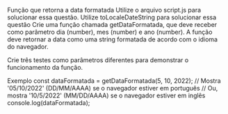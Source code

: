 Função que retorna a data formatada
Utilize o arquivo script.js para solucionar essa questão.
Utilize toLocaleDateString para solucionar essa questão
Crie uma função chamada getDataFormatada, que deve receber como parâmetro dia (number), mes (number) e ano (number). A função deve retornar a data como uma string formatada de acordo com o idioma do navegador.

Crie três testes como parâmetros diferentes para demonstrar o funcionamento da função.

Exemplo
const dataFormatada = getDataFormatada(5, 10, 2022);
// Mostra '05/10/2022' (DD/MM/AAAA) se o navegador estiver em português
// Ou, mostra '10/5/2022' (MM/DD/AAAA) se o navegador estiver em inglês
console.log(dataFormatada);
